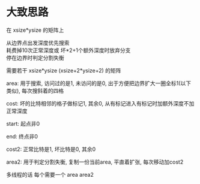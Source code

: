 # 大致思路

在 xsize*ysize 的矩阵上

从边界点出发深度优先搜索  
耗费掉10次正常深度或 坏*2+1个额外深度时放弃分支  
停在边界时判定分割失衡

需要若干 xsize\*ysize (xsize+2\*ysize+2) 的矩阵

area: 用于搜索, 访问过的是1, 未访问的是0, 出于方便把边界扩大一圈全标1(以下类似), 每次搜斜着的四格

cost: 坏的比特相邻的格子做标记1, 其余0, 从有标记进入有标记时加额外深度不加正常深度

start: 起点非0

end: 终点非0

cost2: 正常比特是1, 坏比特是0, 其余0

area2: 用于判定分割失衡, 复制一份当前area, 平直着扩张, 每次移动加cost2

多线程的话 每个需要一个 area area2
